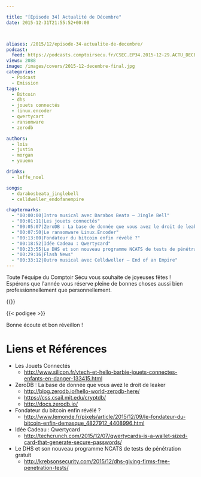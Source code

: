 ```yaml
---

title: "[Épisode 34] Actualité de Décembre"
date: 2015-12-31T21:55:52+00:00



aliases: /2015/12/episode-34-actualite-de-decembre/
podcast:
  feed: https://podcasts.comptoirsecu.fr/CSEC.EP34.2015-12-29.ACTU_DECEMBRE.mp3
views: 2088
image: /images/covers/2015-12-decembre-final.jpg
categories:
  - Podcast
  - Emission
tags:
  - Bitcoin
  - dhs
  - jouets connectés
  - linux.encoder
  - qwertycart
  - ransomware
  - zerodb

authors:
  - lois
  - justin
  - morgan
  - youenn

drinks:
  - leffe_noel

songs:
  - darabosbeata_jinglebell
  - celldweller_endofanempire

chaptermarks:
  - "00:00:00|Intro musical avec Darabos Beata – Jingle Bell"
  - "00:01:11|Les jouets connectés"
  - "00:05:07|ZeroDB : La base de donnée que vous avez le droit de leaker"
  - "00:07:50|Le ransomware Linux.Encoder"
  - "00:13:00|Fondateur du bitcoin enfin révélé ?"
  - "00:18:52|Idée Cadeau : Qwertycard"
  - "00:23:55|Le DHS et son nouveau programme NCATS de tests de pénétration gratuit"
  - "00:29:16|Flash News"
  - "00:33:12|Outro musical avec Celldweller – End of an Empire"
---
```


Toute l'équipe du Comptoir Sécu vous souhaite de joyeuses fêtes ! Espérons que l'année vous réserve pleine de bonnes choses aussi bien professionnellement que personnellement.

{{<chaptermarks>}}

{{< podigee >}}

Bonne écoute et bon réveillon !


# Liens et Références

- Les Jouets Connectés
  - <http://www.silicon.fr/vtech-et-hello-barbie-jouets-connectes-enfants-en-danger-133415.html>
- ZeroDB : La base de donnée que vous avez le droit de leaker
  - <http://blog.zerodb.io/hello-world-zerodb-here/>
  - <https://css.csail.mit.edu/cryptdb/>
  - <http://docs.zerodb.io/>
- Fondateur du bitcoin enfin révélé ?
  - <http://www.lemonde.fr/pixels/article/2015/12/09/le-fondateur-du-bitcoin-enfin-demasque_4827912_4408996.html>
- Idée Cadeau : Qwertycard
  - <http://techcrunch.com/2015/12/07/qwertycards-is-a-wallet-sized-card-that-generate-secure-passwords/>
- Le DHS et son nouveau programme NCATS de tests de pénétration gratuit
  - <http://krebsonsecurity.com/2015/12/dhs-giving-firms-free-penetration-tests/>
